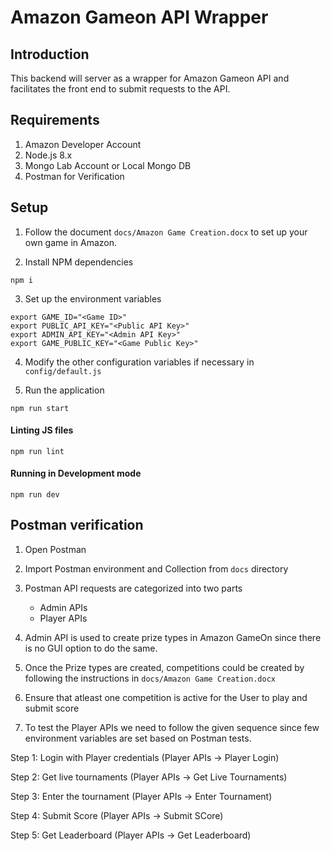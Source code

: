 # Amazon Gameon API Wrapper

## Introduction

This backend will server as a wrapper for Amazon Gameon API and facilitates the front end to submit requests to the API.

## Requirements

1. Amazon Developer Account
2. Node.js 8.x
3. Mongo Lab Account or Local Mongo DB
4. Postman for Verification

## Setup

1. Follow the document `docs/Amazon Game Creation.docx` to set up your own game in Amazon.

2. Install NPM dependencies

```
npm i
```

3. Set up the environment variables

```
export GAME_ID="<Game ID>"
export PUBLIC_API_KEY="<Public API Key>"
export ADMIN_API_KEY="<Admin API Key>"
export GAME_PUBLIC_KEY="<Game Public Key>"
```

4. Modify the other configuration variables if necessary in `config/default.js`

5. Run the application

```
npm run start
```

#### Linting JS files

```
npm run lint
```

#### Running in Development mode

```
npm run dev
```

## Postman verification

1. Open Postman

2. Import Postman environment and Collection from `docs` directory

3. Postman API requests are categorized into two parts 
   - Admin APIs
   - Player APIs

4. Admin API is used to create prize types in Amazon GameOn since there is no GUI option to do the same.

5. Once the Prize types are created, competitions could be created by following the instructions in `docs/Amazon Game Creation.docx`

6. Ensure that atleast one competition is active for the User to play and submit score

7. To test the Player APIs we need to follow the given sequence since few environment variables are set based on Postman tests.

Step 1: Login with Player credentials (Player APIs -> Player Login)

Step 2: Get live tournaments (Player APIs -> Get Live Tournaments)

Step 3: Enter the tournament (Player APIs -> Enter Tournament)

Step 4: Submit Score (Player APIs -> Submit SCore)

Step 5: Get Leaderboard (Player APIs -> Get Leaderboard)

